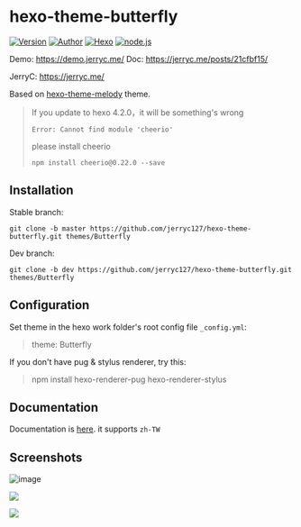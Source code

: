 # hexo-theme-butterfly

<a href="https://github.com/jerryc127/hexo-theme-butterfly/releases"><img alt="Version" src="https://img.shields.io/badge/release-2.1.0-blue"/></a>
<a href="https://jerryc.me"><img alt="Author" src="https://img.shields.io/badge/author-JerryC-blur"/></a>
<a href="https://hexo.io"><img alt="Hexo" src="https://img.shields.io/badge/hexo-3.0+-0e83c"/></a>
<a href="https://nodejs.org/"><img alt="node.js" src="https://img.shields.io/badge/node.js-6.0-blur"/></a>

Demo:  https://demo.jerryc.me/ 
Doc:  https://jerryc.me/posts/21cfbf15/

JerryC:  https://jerryc.me/



Based on [hexo-theme-melody](https://github.com/Molunerfinn/hexo-theme-melody) theme.

> If you update to hexo 4.2.0，it will be something's wrong
>
> ```
> Error: Cannot find module 'cheerio'
> ```
>
> please install cheerio
>
> ```
> npm install cheerio@0.22.0 --save
> ```

## Installation

Stable branch:

```
git clone -b master https://github.com/jerryc127/hexo-theme-butterfly.git themes/Butterfly
```

Dev branch:

```
git clone -b dev https://github.com/jerryc127/hexo-theme-butterfly.git themes/Butterfly
```

## Configuration

 Set theme in the hexo work folder's root config file `_config.yml`: 

> theme: Butterfly

 If you don't have pug & stylus renderer, try this: 

> npm install hexo-renderer-pug hexo-renderer-stylus

## Documentation

 Documentation is [here](https://jerryc.me/posts/21cfbf15). it supports `zh-TW`

## Screenshots

![image](https://user-images.githubusercontent.com/16351105/58887365-1272f780-8718-11e9-9329-3292c6ba20d4.png)

![](https://user-images.githubusercontent.com/16351105/58887457-3cc4b500-8718-11e9-9417-2bdea603c92e.png)

![](https://user-images.githubusercontent.com/16351105/69338594-7d03f980-0c9e-11ea-8b64-7f165e6508e2.png)